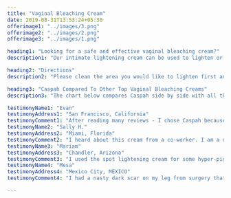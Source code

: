 ```yaml
---
title: "Vaginal Bleaching Cream"
date: 2019-08-31T13:53:24+05:30
offerimage1: "../images/3.png"
offerimage2: "../images/2.png"
offerimage3: "../images/1.png"

heading1: "Looking for a safe and effective vaginal bleaching cream?"
description1: "Our intimate lightening cream can be used to lighten or whiten both the vagina and anus areas and even the nipples. It is important to find a product that does not contain the ingredient hydroquinone for such senstive areas because it has shown to be carcinogenic and is not gentle on the skin at all. Here at Caspah we have created the perfect cream for vaginal bleaching. Not only is it affordable, but it works very well. We encourage you to do your research and we stand behind our products 100%. Read reviews and vaginal bleach comparisons below."

heading2: "Directions"
description2: "Please clean the area you would like to lighten first and then dry it thoroughly. Next, pump some cream out of the bottle and rub it into the area around the vagina that you wish to lighten. Please make sure to rub it in well enough that the skin absorbs the cream well. If you did not cover the entire area you are trying to lighten, please repeat this process until you have done it on all areas. We recommend repeating this process twice a day to get the best results. You should do it once in the morning and more importantly, once before bed time. You can do this until you have reached your desired skin tone and then stop use. If the area you are treating is going to be exposed to direct sunlight or tanning bed lights for a good amount of time, you should apply SPF 30+ sunblock on the treated area. Just make sure the lightening cream is already absorbed into the skin before applying sunblock. This will help the skin to keep from naturally getting darker from the UV rays. Do not use the cream on any area with broken skin or open wounds. Do not use if pregnant or breast feeding. It is for external use only. Keep uut of eyes."

heading3: "Caspah Compared To Other Top Vaginal Bleaching Creams"
description3: "The chart below compares Caspah side by side with all the top anal bleaching creams in the market for you to view. The information below is public and is right from the company websites. You can read more about the effectiveness of our product by verified reviews below orclick here to search Google."

testimonyName1: "Evan"
testimonyAddress1: "San Francisco, California"
testimonyComment1: "After reading many reviews - I chose Caspah because it seemed to get good reviews and was priced good. I can say that I am very pleased with the results. I used it for at home anal bleaching. I have recommended the intimate lightening cream to a few friends already."
testimonyName2: "Sally H."
testimonyAddress2: "Miami, Florida"
testimonyComment2: "I heard about this cream from a co-worker. I am a danc er so a lot of us use it. I amod Latin descent so it really helped lighten my intimate areas actually including the vaginal area and nipples and butt."
testimonyName3: "Mariam"
testimonyAddress3: "Chandler, Arizona"
testimonyComment3: "I used the spot lightening cream for some hyper-pigmentation that I had and after a few weeks of use I saw an improvement in the appearance of those areas. I am very pleased with the results."
testimonyName4: "Mesa"
testimonyAddress4: "Mexico City, MEXICO"
testimonyComment4: "I had a nasty dark scar on my leg from surgery that would show when I had a dress or shorts on. I used Caspah scar cream and it really lightened the scar to the point where it is basically not noticeable at all...good stuff, muy bien!"

---
```

